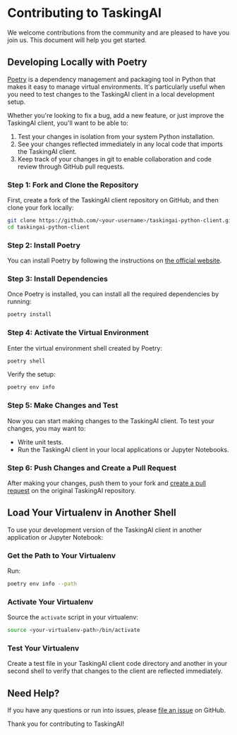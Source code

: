 # Contributing to TaskingAI

We welcome contributions from the community and are pleased to have you join us. This document will help you get started.

## Developing Locally with Poetry

[Poetry](https://python-poetry.org/) is a dependency management and packaging tool in Python that makes it easy to manage virtual environments. It's particularly useful when you need to test changes to the TaskingAI client in a local development setup.

Whether you're looking to fix a bug, add a new feature, or just improve the TaskingAI client, you'll want to be able to:

1. Test your changes in isolation from your system Python installation.
2. See your changes reflected immediately in any local code that imports the TaskingAI client.
3. Keep track of your changes in git to enable collaboration and code review through GitHub pull requests.

### Step 1: Fork and Clone the Repository

First, create a fork of the TaskingAI client repository on GitHub, and then clone your fork locally:

```bash
git clone https://github.com/<your-username>/taskingai-python-client.git
cd taskingai-python-client
```

### Step 2: Install Poetry

You can install Poetry by following the instructions on [the official website](https://python-poetry.org/docs/).

### Step 3: Install Dependencies

Once Poetry is installed, you can install all the required dependencies by running:

```bash
poetry install
```

### Step 4: Activate the Virtual Environment

Enter the virtual environment shell created by Poetry:

```bash
poetry shell
```

Verify the setup:

```bash
poetry env info
```

### Step 5: Make Changes and Test

Now you can start making changes to the TaskingAI client. To test your changes, you may want to:

- Write unit tests.
- Run the TaskingAI client in your local applications or Jupyter Notebooks.

### Step 6: Push Changes and Create a Pull Request

After making your changes, push them to your fork and [create a pull request](https://github.com/taskingai/taskingai-python-client/compare) on the original TaskingAI repository.

## Load Your Virtualenv in Another Shell

To use your development version of the TaskingAI client in another application or Jupyter Notebook:

### Get the Path to Your Virtualenv

Run:

```bash
poetry env info --path
```

### Activate Your Virtualenv

Source the `activate` script in your virtualenv:

```bash
source <your-virtualenv-path>/bin/activate
```

### Test Your Virtualenv

Create a test file in your TaskingAI client code directory and another in your second shell to verify that changes to the client are reflected immediately.

## Need Help?

If you have any questions or run into issues, please [file an issue](https://github.com/taskingai/taskingai-python-client/issues/new) on GitHub.


Thank you for contributing to TaskingAI!